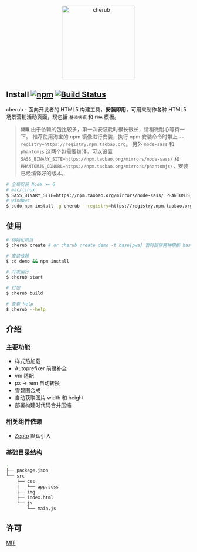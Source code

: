 <p align="center">
  <img alt="cherub" src="https://gw.alicdn.com/tfs/TB1kSLzw0cnBKNjSZR0XXcFqFXa-512-512.svg" width="200">
</p>

## Install [![npm](https://img.shields.io/npm/v/cherub.svg)](https://www.npmjs.com/package/cherub) [![Build Status](https://travis-ci.org/l-zhi/cherub.svg?branch=master)](https://travis-ci.org/l-zhi/cherub) 


cherub - 面向开发者的 HTML5 构建工具，**安装即用**，可用来制作各种 HTML5 场景营销活动页面，现包括 `基础模板` 和 `PWA` 模板。

> **`提醒`**
由于依赖的包比较多，第一次安装耗时很长很长，请稍微耐心等待一下。
推荐使用淘宝的 npm 镜像进行安装，执行 npm 安装命令时带上 `--registry=https://registry.npm.taobao.org`。
另外 `node-sass` 和 `phantomjs` 这两个包需要编译，可以设置 `SASS_BINARY_SITE=https://npm.taobao.org/mirrors/node-sass/`
和 `PHANTOMJS_CDNURL=https://npm.taobao.org/mirrors/phantomjs/`，安装已经编译好的版本。


```sh
# 全局安装 Node >= 6
# mac/linux
$ SASS_BINARY_SITE=https://npm.taobao.org/mirrors/node-sass/ PHANTOMJS_CDNURL=https://npm.taobao.org/mirrors/phantomjs/ sudo npm install -g cherub --registry=https://registry.npm.taobao.org
# windows
$ sudo npm install -g cherub --registry=https://registry.npm.taobao.org --SASS_BINARY_SITE=https://npm.taobao.org/mirrors/node-sass/ --PHANTOMJS_CDNURL=https://npm.taobao.org/mirrors/phantomjs/
```

## 使用

```sh
# 初始化项目
$ cherub create # or cherub create demo -t base[pwa] 暂时提供两种模板 base（基础） 和 pwa（渐进式）

# 安装依赖
$ cd demo && npm install

# 开发运行
$ cherub start

# 打包
$ cherub build

# 查看 help
$ cherub --help
```

## 介绍

### 主要功能

- 样式热加载
- Autoprefixer 前缀补全
- vm 适配
- px -> rem 自动转换
- 雪碧图合成
- 自动获取图片 width 和 height
- 部署构建时代码合并压缩

### 相关组件依赖

- [Zepto](http://zeptojs.com/) 默认引入

### 基础目录结构

```sh
.
├── package.json
└── src
    ├── css
    │   └── app.scss
    ├── img
    ├── index.html
    └── js
        └── main.js
```

## 许可

[MIT](https://opensource.org/licenses/MIT)
